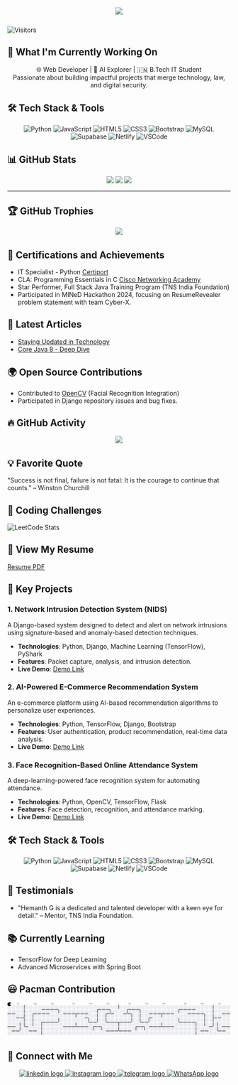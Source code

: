 <h1 align="center">
  <img src="https://readme-typing-svg.demolab.com?font=Fira+Code&weight=600&size=24&pause=1000&color=blue&center=true&vCenter=true&random=false&width=435&lines=Hey+there%2C+I'm+Hemanth" />
</h1>

![Visitors](https://komarev.com/ghpvc/?username=Hemanth-205-A&color=blueviolet)

## 🔨 What I'm Currently Working On
<p align="center">
    🌐 Web Developer | 🤖 AI Explorer | 🇮🇳 B.Tech IT Student <br>
  Passionate about building impactful projects that merge technology, law, and digital security.
</p>

## 🛠 Tech Stack & Tools

<p align="center">
  <img src="https://cdn.jsdelivr.net/gh/devicons/devicon/icons/python/python-original.svg" height="40" alt="Python" />
  <img src="https://cdn.jsdelivr.net/gh/devicons/devicon/icons/javascript/javascript-original.svg" height="40" alt="JavaScript" />
  <img src="https://cdn.jsdelivr.net/gh/devicons/devicon/icons/html5/html5-original.svg" height="40" alt="HTML5" />
  <img src="https://cdn.jsdelivr.net/gh/devicons/devicon/icons/css3/css3-original.svg" height="40" alt="CSS3" />
  <img src="https://cdn.simpleicons.org/bootstrap/7952B3" height="40" alt="Bootstrap" />
  <img src="https://cdn.jsdelivr.net/gh/devicons/devicon/icons/mysql/mysql-original.svg" height="40" alt="MySQL" />
  <img src="https://cdn.simpleicons.org/supabase/3ECF8E" height="40" alt="Supabase" />
  <img src="https://cdn.simpleicons.org/netlify/00C7B7" height="40" alt="Netlify" />
  <img src="https://cdn.jsdelivr.net/gh/devicons/devicon/icons/vscode/vscode-original.svg" height="40" alt="VSCode" />
</p>


## 📊 GitHub Stats

<p align="center">
  <img src="https://github-readme-stats.vercel.app/api?username=Guhan-N&show_icons=true&theme=dark&include_all_commits=true&count_private=true" height="150" />
  <img src="https://streak-stats.demolab.com?user=Guhan-N&theme=dark&hide_border=false&border_radius=5" height="150" />
  <img src="https://github-readme-stats.vercel.app/api/top-langs?username=Guhan-N&layout=compact&theme=dark&langs_count=6" height="150" />
</p>

---

## 🏆 GitHub Trophies

<p align="center">
  <img src="https://github-profile-trophy.vercel.app/?username=Guhan-N&theme=tokyonight&no-frame=true&column=7&margin-w=10&margin-h=10" />
</p>

## 🏅 Certifications and Achievements
- IT Specialist - Python [Certiport](https://www.certiport.com/)
- CLA: Programming Essentials in C [Cisco Networking Academy](https://www.netacad.com/)
- Star Performer, Full Stack Java Training Program (TNS India Foundation)
- Participated in MINeD Hackathon 2024, focusing on ResumeRevealer problem statement with team Cyber-X.

## 📝 Latest Articles
- [Staying Updated in Technology](https://www.linkedin.com/in/kalaiselvi-a/)
- [Core Java 8 - Deep Dive](https://www.linkedin.com/in/kalaiselvi-a/)

## 🌍 Open Source Contributions
- Contributed to [OpenCV](https://github.com/opencv/opencv) (Facial Recognition Integration)
- Participated in Django repository issues and bug fixes.

## 🔥 GitHub Activity
<p align="center">
  <img src="https://github-readme-activity-graph.vercel.app/graph?username=Hemanth-205 &theme=react-dark&hide_border=false&area=true" />
</p>

## 💡 Favorite Quote
"Success is not final, failure is not fatal: It is the courage to continue that counts." – Winston Churchill

## 🏅 Coding Challenges
![LeetCode Stats](https://leetcode-stats.vercel.app/api?username=kalaiselvia)

## 📄 View My Resume
[Resume PDF](https://drive.google.com/file/d/16ZjsQYbkgVRZcxp8YHJVHUM78sSq85bb/view?usp=drive_link)

## 🌟 Key Projects
### 1. Network Intrusion Detection System (NIDS)
A Django-based system designed to detect and alert on network intrusions using signature-based and anomaly-based detection techniques. 
- **Technologies**: Python, Django, Machine Learning (TensorFlow), PyShark
- **Features**: Packet capture, analysis, and intrusion detection.
- **Live Demo**: [Demo Link](https://github.com/Kalaiselvi-A/NIDS-Demo)
  
### 2. AI-Powered E-Commerce Recommendation System
An e-commerce platform using AI-based recommendation algorithms to personalize user experiences.
- **Technologies**: Python, TensorFlow, Django, Bootstrap
- **Features**: User authentication, product recommendation, real-time data analysis.
- **Live Demo**: [Demo Link](https://github.com/Kalaiselvi-A/ECommerce-AI)

### 3. Face Recognition-Based Online Attendance System
A deep-learning-powered face recognition system for automating attendance.
- **Technologies**: Python, OpenCV, TensorFlow, Flask
- **Features**: Face detection, recognition, and attendance marking.
- **Live Demo**: [Demo Link](https://github.com/Kalaiselvi-A/FaceRecognition-Attendance)

## 🛠 Tech Stack & Tools

<p align="center">
  <img src="https://cdn.jsdelivr.net/gh/devicons/devicon/icons/python/java-original.sv" height="40" alt="Python" />
  
  <img src="https://cdn.jsdelivr.net/gh/devicons/devicon/icons/javascript/javascript-original.svg" height="40" alt="JavaScript" />
  <img src="https://cdn.jsdelivr.net/gh/devicons/devicon/icons/html5/html5-original.svg" height="40" alt="HTML5" />
  <img src="https://cdn.jsdelivr.net/gh/devicons/devicon/icons/css3/css3-original.svg" height="40" alt="CSS3" />
  <img src="https://cdn.simpleicons.org/bootstrap/7952B3" height="40" alt="Bootstrap" />
  <img src="https://cdn.jsdelivr.net/gh/devicons/devicon/icons/mysql/mysql-original.svg" height="40" alt="MySQL" />
  <img src="https://cdn.simpleicons.org/supabase/3ECF8E" height="40" alt="Supabase" />
  <img src="https://cdn.simpleicons.org/netlify/00C7B7" height="40" alt="Netlify" />
  <img src="https://cdn.jsdelivr.net/gh/devicons/devicon/icons/vscode/vscode-original.svg" height="40" alt="VSCode" />
</p>

## 💬 Testimonials
- "Hemanth G is a dedicated and talented developer with a keen eye for detail." – Mentor, TNS India Foundation.
  
## 📚 Currently Learning
- TensorFlow for Deep Learning
- Advanced Microservices with Spring Boot



## 😃 Pacman Contribution

<p align="center">
  <picture>
  <source media="(prefers-color-scheme: dark)" srcset="https://raw.githubusercontent.com/Guhan-N/Guhan-N/output/pacman-contribution-graph-dark.svg">
  <source media="(prefers-color-scheme: light)" srcset="https://raw.githubusercontent.com/Guhan-N/Guhan-N/output/pacman-contribution-graph.svg">
  <img alt="pacman contribution graph" src="https://raw.githubusercontent.com/Guhan-N/Guhan-N/output/pacman-contribution-graph.svg">
</picture>
</p>

## 🔗 Connect with Me   

<p align="center">
  <a href="https://www.linkedin.com/in/hemanth-g25" target="_blank">
    <img src="https://img.shields.io/static/v1?message=LinkedIn&logo=linkedin&label=&color=0077B5&logoColor=white&labelColor=&style=for-the-badge" height="40" alt="linkedin logo" />
  </a>
  </a>

  <a href="https://www.instagram.com/guhan_862/" target="_blank">
    <img src="https://img.shields.io/static/v1?message=Instagram&logo=instagram&label=&color=E4405F&logoColor=white&labelColor=&style=for-the-badge" height="40" alt="Instagram logo" />
  </a>
  <a href="https://t.me/Guhan224" target="_blank">
    <img src="https://img.shields.io/static/v1?message=Telegram&logo=telegram&label=&color=2CA5E0&logoColor=white&labelColor=&style=for-the-badge" height="40" alt="telegram logo" />
  </a>
  <a href="http://wa.me/+917010572799" target="_blank">
    <img src="https://img.shields.io/static/v1?message=Whatsapp&logo=whatsapp&label=&color=25D366&logoColor=white&labelColor=&style=for-the-badge" height="40" alt="WhatsApp logo" />
  </a>
</p>
